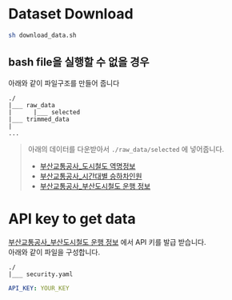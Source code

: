 # Dataset Download
```bash
sh download_data.sh
```
## bash file을 실행할 수 없을 경우
아래와 같이 파일구조를 만들어 줍니다
```
./
|___ raw_data
|      |___ selected
|___ trimmed_data
|
...

```
> 아래의 데이터를 다운받아서 `./raw_data/selected` 에 넣어줍니다.
> - [부산교통공사_도시철도 역명정보](https://www.data.go.kr/data/3077187/fileData.do)
> - [부산교통공사_시간대별 승하차인원](https://www.data.go.kr/data/3057229/fileData.do)
> - [부산교통공사_부산도시철도 운행 정보](https://www.data.go.kr/data/15082980/fileData.do)

# API key to get data
[부산교통공사_부산도시철도 운행 정보](https://www.data.go.kr/tcs/dss/selectApiDataDetailView.do?publicDataPk=15001019) 에서 API 키를 발급 받습니다.\
아래와 같이 파일을 구성합니다.
```
./
|___ security.yaml
```
```yaml
API_KEY: YOUR_KEY
```